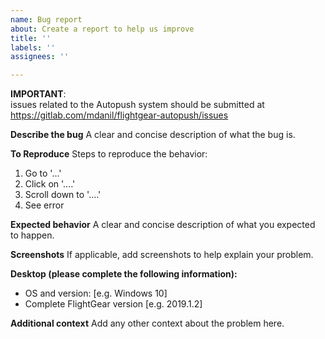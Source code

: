 ```yaml
---
name: Bug report
about: Create a report to help us improve
title: ''
labels: ''
assignees: ''

---
```


**IMPORTANT**:  
issues related to the Autopush system should be submitted at https://gitlab.com/mdanil/flightgear-autopush/issues

**Describe the bug**
A clear and concise description of what the bug is.

**To Reproduce**
Steps to reproduce the behavior:
1. Go to '...'
2. Click on '....'
3. Scroll down to '....'
4. See error

**Expected behavior**
A clear and concise description of what you expected to happen.

**Screenshots**
If applicable, add screenshots to help explain your problem.

**Desktop (please complete the following information):**
 - OS and version: [e.g. Windows 10]
 - Complete FlightGear version [e.g. 2019.1.2]

**Additional context**
Add any other context about the problem here.
